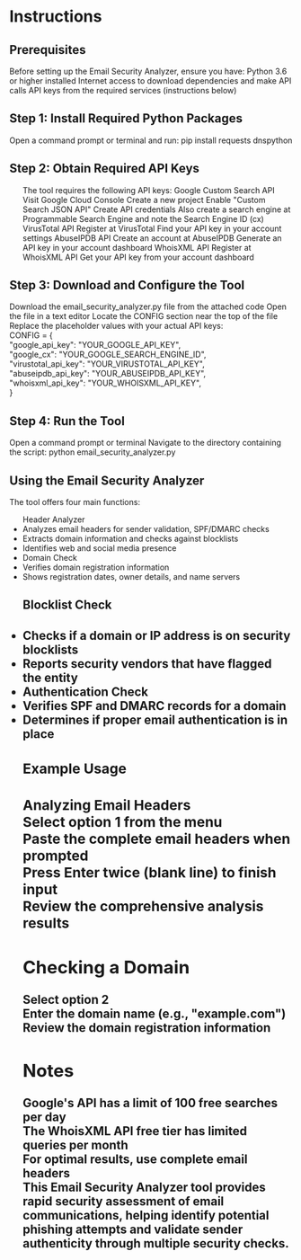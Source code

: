 <h1>Instructions</h1>
<h2>Prerequisites</h2>
Before setting up the Email Security Analyzer, ensure you have:
Python 3.6 or higher installed
Internet access to download dependencies and make API calls
API keys from the required services (instructions below)

<h2>Step 1: Install Required Python Packages</h2>
Open a command prompt or terminal and run:
pip install requests dnspython

<h2>Step 2: Obtain Required API Keys</h2>
<ul>The tool requires the following API keys:
Google Custom Search API
Visit Google Cloud Console
Create a new project
Enable "Custom Search JSON API"
Create API credentials
Also create a search engine at Programmable Search Engine and note the Search Engine ID (cx) 
VirusTotal API
Register at VirusTotal
Find your API key in your account settings
AbuseIPDB API
Create an account at AbuseIPDB
Generate an API key in your account dashboard
WhoisXML API
Register at WhoisXML API
Get your API key from your account dashboard
</ul>

<h2>Step 3: Download and Configure the Tool</h2>
Download the email_security_analyzer.py file from the attached code
Open the file in a text editor
Locate the CONFIG section near the top of the file
Replace the placeholder values with your actual API keys:</br>
CONFIG = {</br>
    "google_api_key": "YOUR_GOOGLE_API_KEY",</br>
    "google_cx": "YOUR_GOOGLE_SEARCH_ENGINE_ID",</br>
    "virustotal_api_key": "YOUR_VIRUSTOTAL_API_KEY",</br>
    "abuseipdb_api_key": "YOUR_ABUSEIPDB_API_KEY",</br>
    "whoisxml_api_key": "YOUR_WHOISXML_API_KEY",</br>
}</br>

<h2>Step 4: Run the Tool</h2>
Open a command prompt or terminal
Navigate to the directory containing the script:
python email_security_analyzer.py


<h2>Using the Email Security Analyzer</h2>
The tool offers four main functions:
<ul>Header Analyzer
<li>Analyzes email headers for sender validation, SPF/DMARC checks
<li>Extracts domain information and checks against blocklists
<li>Identifies web and social media presence
<li>Domain Check
<li>Verifies domain registration information
<li>Shows registration dates, owner details, and name servers

<h2>Blocklist Check<h2>
<li>Checks if a domain or IP address is on security blocklists
<li>Reports security vendors that have flagged the entity
<li>Authentication Check
<li>Verifies SPF and DMARC records for a domain
<li>Determines if proper email authentication is in place

<h3>Example Usage<h3>
Analyzing Email Headers </br>
Select option 1 from the menu </br>
Paste the complete email headers when prompted</br>
Press Enter twice (blank line) to finish input</br>
Review the comprehensive analysis results</br>

<h2>Checking a Domain</h2>
Select option 2</br>
Enter the domain name (e.g., "example.com")</br>
Review the domain registration information</br>

<h2>Notes</h2>
Google's API has a limit of 100 free searches per day</br>
The WhoisXML API free tier has limited queries per month</br>
For optimal results, use complete email headers</br>
This Email Security Analyzer tool provides rapid security assessment of email communications, helping identify potential phishing attempts and validate sender authenticity through multiple security checks.
